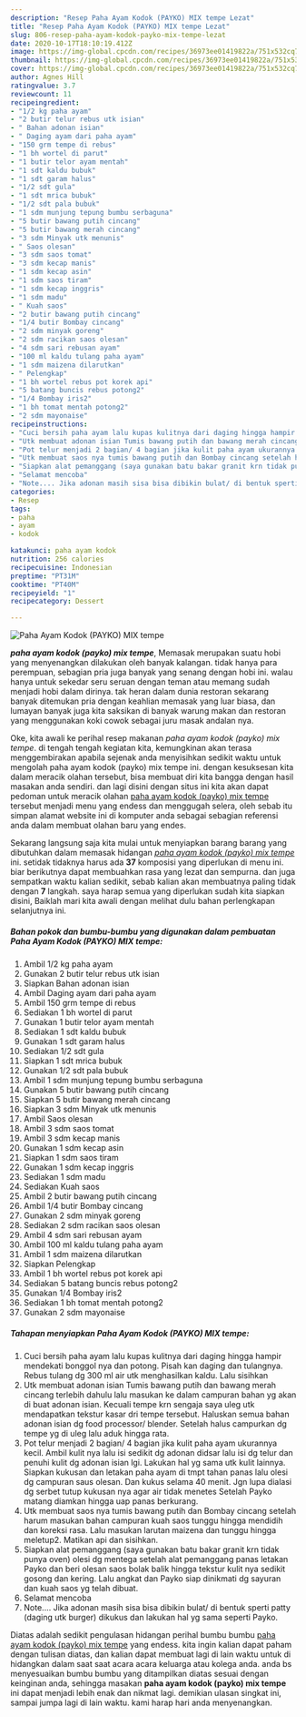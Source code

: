 ```yaml
---
description: "Resep Paha Ayam Kodok (PAYKO) MIX tempe Lezat"
title: "Resep Paha Ayam Kodok (PAYKO) MIX tempe Lezat"
slug: 806-resep-paha-ayam-kodok-payko-mix-tempe-lezat
date: 2020-10-17T18:10:19.412Z
image: https://img-global.cpcdn.com/recipes/36973ee01419822a/751x532cq70/paha-ayam-kodok-payko-mix-tempe-foto-resep-utama.jpg
thumbnail: https://img-global.cpcdn.com/recipes/36973ee01419822a/751x532cq70/paha-ayam-kodok-payko-mix-tempe-foto-resep-utama.jpg
cover: https://img-global.cpcdn.com/recipes/36973ee01419822a/751x532cq70/paha-ayam-kodok-payko-mix-tempe-foto-resep-utama.jpg
author: Agnes Hill
ratingvalue: 3.7
reviewcount: 11
recipeingredient:
- "1/2 kg paha ayam"
- "2 butir telur rebus utk isian"
- " Bahan adonan isian"
- " Daging ayam dari paha ayam"
- "150 grm tempe di rebus"
- "1 bh wortel di parut"
- "1 butir telor ayam mentah"
- "1 sdt kaldu bubuk"
- "1 sdt garam halus"
- "1/2 sdt gula"
- "1 sdt mrica bubuk"
- "1/2 sdt pala bubuk"
- "1 sdm munjung tepung bumbu serbaguna"
- "5 butir bawang putih cincang"
- "5 butir bawang merah cincang"
- "3 sdm Minyak utk menunis"
- " Saos olesan"
- "3 sdm saos tomat"
- "3 sdm kecap manis"
- "1 sdm kecap asin"
- "1 sdm saos tiram"
- "1 sdm kecap inggris"
- "1 sdm madu"
- " Kuah saos"
- "2 butir bawang putih cincang"
- "1/4 butir Bombay cincang"
- "2 sdm minyak goreng"
- "2 sdm racikan saos olesan"
- "4 sdm sari rebusan ayam"
- "100 ml kaldu tulang paha ayam"
- "1 sdm maizena dilarutkan"
- " Pelengkap"
- "1 bh wortel rebus pot korek api"
- "5 batang buncis rebus potong2"
- "1/4 Bombay iris2"
- "1 bh tomat mentah potong2"
- "2 sdm mayonaise"
recipeinstructions:
- "Cuci bersih paha ayam lalu kupas kulitnya dari daging hingga hampir mendekati bonggol nya dan potong. Pisah kan daging dan tulangnya. Rebus tulang dg 300 ml air utk menghasilkan kaldu. Lalu sisihkan"
- "Utk membuat adonan isian Tumis bawang putih dan bawang merah cincang terlebih dahulu lalu masukan ke dalam campuran bahan yg akan di buat adonan isian. Kecuali tempe krn sengaja saya uleg utk mendapatkan tekstur kasar dri tempe tersebut. Haluskan semua bahan adonan isian dg food processor/ blender. Setelah halus campurkan dg tempe yg di uleg lalu aduk hingga rata."
- "Pot telur menjadi 2 bagian/ 4 bagian jika kulit paha ayam ukurannya kecil. Ambil kulit nya lalu isi sedikit dg adonan didsar lalu isi dg telur dan penuhi kulit dg adonan isian lgi. Lakukan hal yg sama utk kulit lainnya. Siapkan kukusan dan letakan paha ayam di tmpt tahan panas lalu olesi dg campuran saus olesan. Dan kukus selama 40 menit. Jgn lupa dialasi dg serbet tutup kukusan nya agar air tidak menetes Setelah Payko matang diamkan hingga uap panas berkurang."
- "Utk membuat saos nya tumis bawang putih dan Bombay cincang setelah harum masukan bahan campuran kuah saos tunggu hingga mendidih dan koreksi rasa. Lalu masukan larutan maizena dan tunggu hingga meletup2. Matikan api dan sisihkan."
- "Siapkan alat pemanggang (saya gunakan batu bakar granit krn tidak punya oven) olesi dg mentega setelah alat pemanggang panas letakan Payko dan beri olesan saos bolak balik hingga tekstur kulit nya sedikit gosong dan kering. Lalu angkat dan Payko siap dinikmati dg sayuran dan kuah saos yg telah dibuat."
- "Selamat mencoba"
- "Note.... Jika adonan masih sisa bisa dibikin bulat/ di bentuk sperti patty (daging utk burger) dikukus dan lakukan hal yg sama seperti Payko."
categories:
- Resep
tags:
- paha
- ayam
- kodok

katakunci: paha ayam kodok 
nutrition: 256 calories
recipecuisine: Indonesian
preptime: "PT31M"
cooktime: "PT40M"
recipeyield: "1"
recipecategory: Dessert

---
```



![Paha Ayam Kodok (PAYKO) MIX tempe](https://img-global.cpcdn.com/recipes/36973ee01419822a/751x532cq70/paha-ayam-kodok-payko-mix-tempe-foto-resep-utama.jpg)

<b><i>paha ayam kodok (payko) mix tempe</i></b>, Memasak merupakan suatu hobi yang menyenangkan dilakukan oleh banyak kalangan. tidak hanya para perempuan, sebagian pria juga banyak yang senang dengan hobi ini. walau hanya untuk sekedar seru seruan dengan teman atau memang sudah menjadi hobi dalam dirinya. tak heran dalam dunia restoran sekarang banyak ditemukan pria dengan keahlian memasak yang luar biasa, dan lumayan banyak juga kita saksikan di banyak warung makan dan restoran yang menggunakan koki cowok sebagai juru masak andalan nya.

Oke, kita awali ke perihal resep makanan <i>paha ayam kodok (payko) mix tempe</i>. di tengah tengah kegiatan kita, kemungkinan akan terasa menggembirakan apabila sejenak anda menyisihkan sedikit waktu untuk mengolah paha ayam kodok (payko) mix tempe ini. dengan kesuksesan kita dalam meracik olahan tersebut, bisa membuat diri kita bangga dengan hasil masakan anda sendiri. dan lagi disini dengan situs ini kita akan dapat pedoman untuk meracik olahan <u>paha ayam kodok (payko) mix tempe</u> tersebut menjadi menu yang endess dan menggugah selera, oleh sebab itu simpan alamat website ini di komputer anda sebagai sebagian referensi anda dalam membuat olahan baru yang endes.




Sekarang langsung saja kita mulai untuk menyiapkan barang barang yang dibutuhkan dalam memasak hidangan <u><i>paha ayam kodok (payko) mix tempe</i></u> ini. setidak tidaknya harus ada <b>37</b> komposisi yang diperlukan di menu ini. biar berikutnya dapat membuahkan rasa yang lezat dan sempurna. dan juga sempatkan waktu kalian sedikit, sebab kalian akan membuatnya paling tidak dengan <b>7</b> langkah. saya harap semua yang diperlukan sudah kita siapkan disini, Baiklah mari kita awali dengan melihat dulu bahan perlengkapan selanjutnya ini.

<!--inarticleads1-->

##### Bahan pokok dan bumbu-bumbu yang digunakan dalam pembuatan Paha Ayam Kodok (PAYKO) MIX tempe:

1. Ambil 1/2 kg paha ayam
1. Gunakan 2 butir telur rebus utk isian
1. Siapkan  Bahan adonan isian
1. Ambil  Daging ayam dari paha ayam
1. Ambil 150 grm tempe di rebus
1. Sediakan 1 bh wortel di parut
1. Gunakan 1 butir telor ayam mentah
1. Sediakan 1 sdt kaldu bubuk
1. Gunakan 1 sdt garam halus
1. Sediakan 1/2 sdt gula
1. Siapkan 1 sdt mrica bubuk
1. Gunakan 1/2 sdt pala bubuk
1. Ambil 1 sdm munjung tepung bumbu serbaguna
1. Gunakan 5 butir bawang putih cincang
1. Siapkan 5 butir bawang merah cincang
1. Siapkan 3 sdm Minyak utk menunis
1. Ambil  Saos olesan
1. Ambil 3 sdm saos tomat
1. Ambil 3 sdm kecap manis
1. Gunakan 1 sdm kecap asin
1. Siapkan 1 sdm saos tiram
1. Gunakan 1 sdm kecap inggris
1. Sediakan 1 sdm madu
1. Sediakan  Kuah saos
1. Ambil 2 butir bawang putih cincang
1. Ambil 1/4 butir Bombay cincang
1. Gunakan 2 sdm minyak goreng
1. Sediakan 2 sdm racikan saos olesan
1. Ambil 4 sdm sari rebusan ayam
1. Ambil 100 ml kaldu tulang paha ayam
1. Ambil 1 sdm maizena dilarutkan
1. Siapkan  Pelengkap
1. Ambil 1 bh wortel rebus pot korek api
1. Sediakan 5 batang buncis rebus potong2
1. Gunakan 1/4 Bombay iris2
1. Sediakan 1 bh tomat mentah potong2
1. Gunakan 2 sdm mayonaise




<!--inarticleads2-->

##### Tahapan menyiapkan Paha Ayam Kodok (PAYKO) MIX tempe:

1. Cuci bersih paha ayam lalu kupas kulitnya dari daging hingga hampir mendekati bonggol nya dan potong. Pisah kan daging dan tulangnya. Rebus tulang dg 300 ml air utk menghasilkan kaldu. Lalu sisihkan
1. Utk membuat adonan isian Tumis bawang putih dan bawang merah cincang terlebih dahulu lalu masukan ke dalam campuran bahan yg akan di buat adonan isian. Kecuali tempe krn sengaja saya uleg utk mendapatkan tekstur kasar dri tempe tersebut. Haluskan semua bahan adonan isian dg food processor/ blender. Setelah halus campurkan dg tempe yg di uleg lalu aduk hingga rata.
1. Pot telur menjadi 2 bagian/ 4 bagian jika kulit paha ayam ukurannya kecil. Ambil kulit nya lalu isi sedikit dg adonan didsar lalu isi dg telur dan penuhi kulit dg adonan isian lgi. Lakukan hal yg sama utk kulit lainnya. Siapkan kukusan dan letakan paha ayam di tmpt tahan panas lalu olesi dg campuran saus olesan. Dan kukus selama 40 menit. Jgn lupa dialasi dg serbet tutup kukusan nya agar air tidak menetes Setelah Payko matang diamkan hingga uap panas berkurang.
1. Utk membuat saos nya tumis bawang putih dan Bombay cincang setelah harum masukan bahan campuran kuah saos tunggu hingga mendidih dan koreksi rasa. Lalu masukan larutan maizena dan tunggu hingga meletup2. Matikan api dan sisihkan.
1. Siapkan alat pemanggang (saya gunakan batu bakar granit krn tidak punya oven) olesi dg mentega setelah alat pemanggang panas letakan Payko dan beri olesan saos bolak balik hingga tekstur kulit nya sedikit gosong dan kering. Lalu angkat dan Payko siap dinikmati dg sayuran dan kuah saos yg telah dibuat.
1. Selamat mencoba
1. Note.... Jika adonan masih sisa bisa dibikin bulat/ di bentuk sperti patty (daging utk burger) dikukus dan lakukan hal yg sama seperti Payko.




Diatas adalah sedikit pengulasan hidangan perihal bumbu bumbu <u>paha ayam kodok (payko) mix tempe</u> yang endess. kita ingin kalian dapat paham dengan tulisan diatas, dan kalian dapat membuat lagi di lain waktu untuk di hidangkan dalam saat saat acara acara keluarga atau kolega anda. anda bs menyesuaikan bumbu bumbu yang ditampilkan diatas sesuai dengan keinginan anda, sehingga masakan <b>paha ayam kodok (payko) mix tempe</b> ini dapat menjadi lebih enak dan nikmat lagi. demikian ulasan singkat ini, sampai jumpa lagi di lain waktu. kami harap hari anda menyenangkan.
